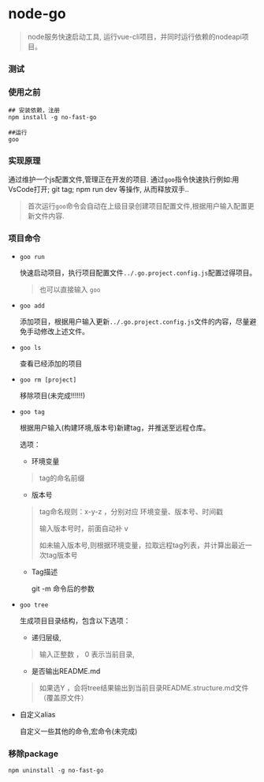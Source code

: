 # node-go

> node服务快速启动工具, 运行vue-cli项目，并同时运行依赖的nodeapi项目。

### 测试
### 使用之前

```shell
## 安装依赖，注册
npm install -g no-fast-go

##运行
goo
```

### 实现原理

通过维护一个js配置文件,管理正在开发的项目. 通过`goo`指令快速执行例如:用VsCode打开; git tag; npm run dev 等操作,
从而释放双手..

> 首次运行`goo`命令会自动在上级目录创建项目配置文件,根据用户输入配置更新文件内容.

### 项目命令

- `goo run`

    快速启动项目，执行项目配置文件`../.go.project.config.js`配置过得项目。

    > 也可以直接输入 `goo`

    

- `goo add`

    添加项目，根据用户输入更新`../.go.project.config.js`文件的内容，尽量避免手动修改上述文件。

    

- `goo ls`

    查看已经添加的项目

    

- `goo rm [project]` 

    移除项目(未完成!!!!!!)

    

- `goo tag`

    根据用户输入(构建环境,版本号)新建tag，并推送至远程仓库。

    选项：

    - 环境变量

    > tag的命名前缀  

    - 版本号

    > tag命名规则：x-y-z ，分别对应 环境变量、版本号、时间戳
    >
    > 输入版本号时，前面自动补 v
    >
    > 如未输入版本号,则根据环境变量，拉取远程tag列表，并计算出最近一次tag版本号

    - Tag描述

      git -m 命令后的参数



- `goo tree`

    生成项目目录结构，包含以下选项：

    - 递归层级, 

    > 输入正整数 ， 0 表示当前目录, 

    - 是否输出README.md

    > 如果选Y ，会将tree结果输出到当前目录README.structure.md文件（覆盖原文件）



-  自定义alias

    自定义一些其他的命令,宏命令(未完成)



### 移除package

```shell
npm uninstall -g no-fast-go
```
